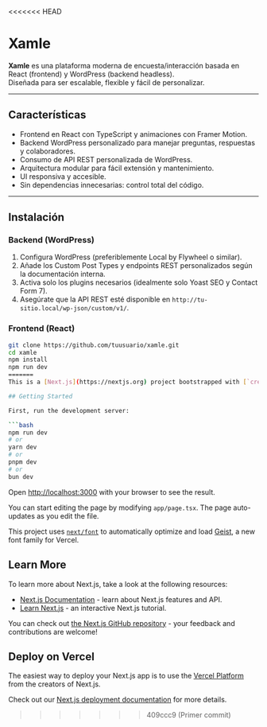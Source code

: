 <<<<<<< HEAD
# Xamle

**Xamle** es una plataforma moderna de encuesta/interacción basada en React (frontend) y WordPress (backend headless).  
Diseñada para ser escalable, flexible y fácil de personalizar.

---

## Características

- Frontend en React con TypeScript y animaciones con Framer Motion.
- Backend WordPress personalizado para manejar preguntas, respuestas y colaboradores.
- Consumo de API REST personalizada de WordPress.
- Arquitectura modular para fácil extensión y mantenimiento.
- UI responsiva y accesible.
- Sin dependencias innecesarias: control total del código.

---

## Instalación

### Backend (WordPress)

1. Configura WordPress (preferiblemente Local by Flywheel o similar).
2. Añade los Custom Post Types y endpoints REST personalizados según la documentación interna.
3. Activa solo los plugins necesarios (idealmente solo Yoast SEO y Contact Form 7).
4. Asegúrate que la API REST esté disponible en `http://tu-sitio.local/wp-json/custom/v1/`.

### Frontend (React)

```bash
git clone https://github.com/tuusuario/xamle.git
cd xamle
npm install
npm run dev
=======
This is a [Next.js](https://nextjs.org) project bootstrapped with [`create-next-app`](https://nextjs.org/docs/app/api-reference/cli/create-next-app).

## Getting Started

First, run the development server:

```bash
npm run dev
# or
yarn dev
# or
pnpm dev
# or
bun dev
```

Open [http://localhost:3000](http://localhost:3000) with your browser to see the result.

You can start editing the page by modifying `app/page.tsx`. The page auto-updates as you edit the file.

This project uses [`next/font`](https://nextjs.org/docs/app/building-your-application/optimizing/fonts) to automatically optimize and load [Geist](https://vercel.com/font), a new font family for Vercel.

## Learn More

To learn more about Next.js, take a look at the following resources:

- [Next.js Documentation](https://nextjs.org/docs) - learn about Next.js features and API.
- [Learn Next.js](https://nextjs.org/learn) - an interactive Next.js tutorial.

You can check out [the Next.js GitHub repository](https://github.com/vercel/next.js) - your feedback and contributions are welcome!

## Deploy on Vercel

The easiest way to deploy your Next.js app is to use the [Vercel Platform](https://vercel.com/new?utm_medium=default-template&filter=next.js&utm_source=create-next-app&utm_campaign=create-next-app-readme) from the creators of Next.js.

Check out our [Next.js deployment documentation](https://nextjs.org/docs/app/building-your-application/deploying) for more details.
>>>>>>> 409ccc9 (Primer commit)
